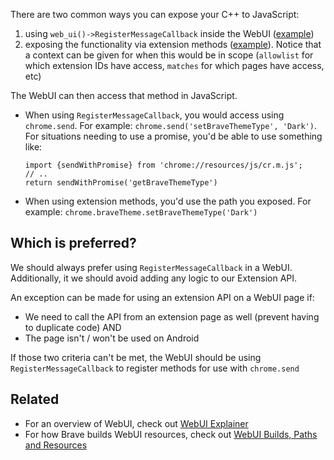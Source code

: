 There are two common ways you can expose your C++ to JavaScript:
1. using `web_ui()->RegisterMessageCallback` inside the WebUI ([example](https://github.com/brave/brave-core/blob/1cb5818aa0b70666c6aeea5ea9c06cc4e712171a/browser/ui/webui/settings/brave_appearance_handler.cc#L37-L67))
2. exposing the functionality via extension methods ([example](https://github.com/brave/brave-core/blob/46406ce35d11ac8dba4f1d0dc8f11bfa90286ca0/common/extensions/api/_api_features.json#L96-L104)). Notice that a context can be given for when this would be in scope (`allowlist` for which extension IDs have access, `matches` for which pages have access, etc)

The WebUI can then access that method in JavaScript.
- When using `RegisterMessageCallback`, you would access using `chrome.send`. For example: `chrome.send('setBraveThemeType', 'Dark')`. For situations needing to use a promise, you'd be able to use something like:
    ```
    import {sendWithPromise} from 'chrome://resources/js/cr.m.js';
    // ..
    return sendWithPromise('getBraveThemeType')
    ```
- When using extension methods, you'd use the path you exposed. For example: `chrome.braveTheme.setBraveThemeType('Dark')`

## Which is preferred?
We should always prefer using `RegisterMessageCallback` in a WebUI. Additionally, it we should avoid adding any logic to our Extension API.

An exception can be made for using an extension API on a WebUI page if:
- We need to call the API from an extension page as well (prevent having to duplicate code) AND
- The page isn't / won't be used on Android

If those two criteria can't be met, the WebUI should be using `RegisterMessageCallback` to register methods for use with `chrome.send`

## Related
- For an overview of WebUI, check out [WebUI Explainer](https://chromium.googlesource.com/chromium/src/+/lkgr/docs/webui_explainer.md)
- For how Brave builds WebUI resources, check out [WebUI Builds, Paths and Resources](https://github.com/brave/brave-browser/wiki/WebUI-Builds,-Paths-and-Resources)



